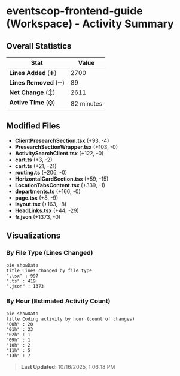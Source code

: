 # eventscop-frontend-guide (Workspace) - Activity Summary 

## Overall Statistics

| Stat                   | Value                                                             |
| ---------------------- | ----------------------------------------------------------------- |
| **Lines Added** (➕)   | 2700                                          |
| **Lines Removed** (➖) | 89                                        |
| **Net Change** (↕)    | 2611                |
| **Active Time** (⌚)   | 82 minutes |


## Modified Files
- **ClientPresearchSection.tsx** (+93, -4)
- **PresearchSectionWrapper.tsx** (+103, -0)
- **ActivitySearchClient.tsx** (+122, -0)
- **cart.ts** (+3, -2)
- **cart.ts** (+21, -21)
- **routing.ts** (+206, -0)
- **HorizontalCardSection.tsx** (+59, -15)
- **LocationTabsContent.tsx** (+339, -1)
- **departments.ts** (+166, -0)
- **page.tsx** (+8, -9)
- **layout.tsx** (+163, -8)
- **HeadLinks.tsx** (+44, -29)
- **fr.json** (+1373, -0)

## Visualizations

### By File Type (Lines Changed)

```mermaid
pie showData
title Lines changed by file type
".tsx" : 997
".ts" : 419
".json" : 1373
```

### By Hour (Estimated Activity Count)

```mermaid
pie showData
title Coding activity by hour (count of changes)
"00h" : 20
"01h" : 23
"02h" : 1
"09h" : 1
"10h" : 2
"11h" : 5
"13h" : 7
```


> **Last Updated:** 10/16/2025, 1:06:18 PM